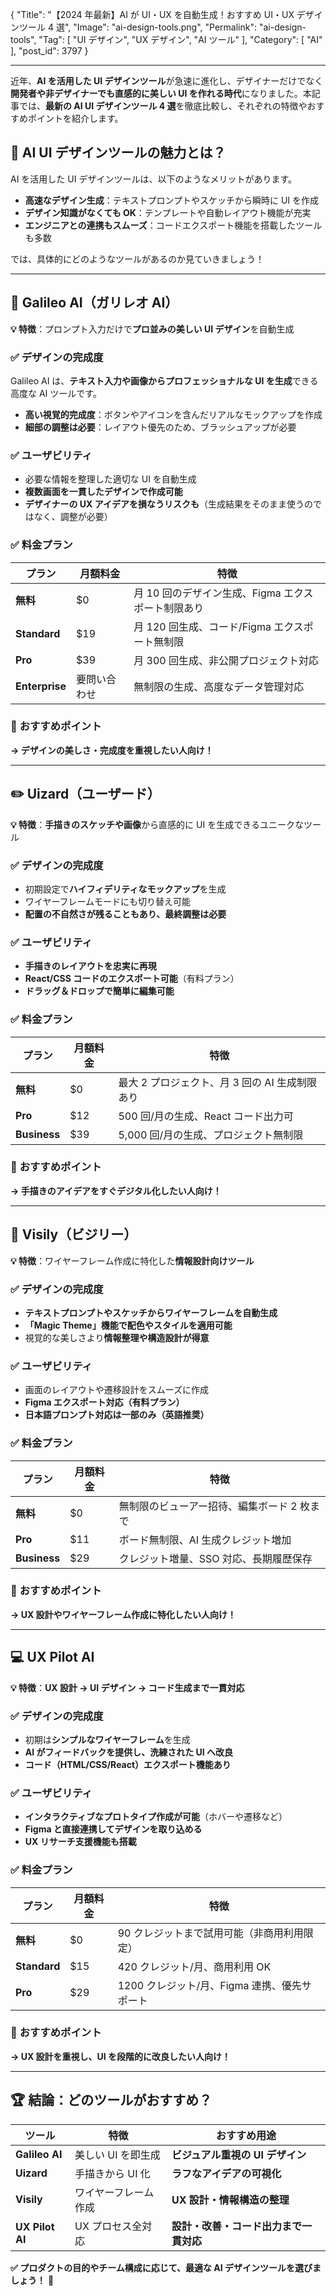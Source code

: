 {
    "Title": "【2024 年最新】AI が UI・UX を自動生成！おすすめ UI・UX デザインツール 4 選",
    "Image": "ai-design-tools.png",
    "Permalink": "ai-design-tools",
    "Tag": [
        "UI デザイン",
        "UX デザイン",
        "AI ツール"
    ],
    "Category": [
        "AI"
    ],
    "post_id": 3797
}

---

近年、**AI を活用した UI デザインツール**が急速に進化し、デザイナーだけでなく**開発者や非デザイナーでも直感的に美しい UI を作れる時代**になりました。本記事では、**最新の AI UI デザインツール 4 選**を徹底比較し、それぞれの特徴やおすすめポイントを紹介します。

## 🚀 **AI UI デザインツールの魅力とは？**

AI を活用した UI デザインツールは、以下のようなメリットがあります。

- **高速なデザイン生成**：テキストプロンプトやスケッチから瞬時に UI を作成
- **デザイン知識がなくても OK**：テンプレートや自動レイアウト機能が充実
- **エンジニアとの連携もスムーズ**：コードエクスポート機能を搭載したツールも多数

では、具体的にどのようなツールがあるのか見ていきましょう！

---

## 🎨 **Galileo AI（ガリレオ AI）**

**💡 特徴**：プロンプト入力だけで**プロ並みの美しい UI デザイン**を自動生成

### ✅ **デザインの完成度**

Galileo AI は、**テキスト入力や画像からプロフェッショナルな UI を生成**できる高度な AI ツールです。

- **高い視覚的完成度**：ボタンやアイコンを含んだリアルなモックアップを作成
- **細部の調整は必要**：レイアウト優先のため、ブラッシュアップが必要

### ✅ **ユーザビリティ**

- 必要な情報を整理した適切な UI を自動生成
- **複数画面を一貫したデザインで作成可能**
- **デザイナーの UX アイデアを損なうリスクも**（生成結果をそのまま使うのではなく、調整が必要）

### ✅ **料金プラン**

| プラン         | 月額料金     | 特徴                                               |
| -------------- | ------------ | -------------------------------------------------- |
| **無料**       | $0           | 月 10 回のデザイン生成、Figma エクスポート制限あり |
| **Standard**   | $19          | 月 120 回生成、コード/Figma エクスポート無制限     |
| **Pro**        | $39          | 月 300 回生成、非公開プロジェクト対応              |
| **Enterprise** | 要問い合わせ | 無制限の生成、高度なデータ管理対応                 |

### 🎯 **おすすめポイント**

**→ デザインの美しさ・完成度を重視したい人向け！**

---

## ✏️ **Uizard（ユーザード）**

**💡 特徴**：**手描きのスケッチや画像**から直感的に UI を生成できるユニークなツール

### ✅ **デザインの完成度**

- 初期設定で**ハイフィデリティなモックアップ**を生成
- ワイヤーフレームモードにも切り替え可能
- **配置の不自然さが残ることもあり、最終調整は必要**

### ✅ **ユーザビリティ**

- **手描きのレイアウトを忠実に再現**
- **React/CSS コードのエクスポート可能**（有料プラン）
- **ドラッグ＆ドロップで簡単に編集可能**

### ✅ **料金プラン**

| プラン       | 月額料金 | 特徴                                           |
| ------------ | -------- | ---------------------------------------------- |
| **無料**     | $0       | 最大 2 プロジェクト、月 3 回の AI 生成制限あり |
| **Pro**      | $12      | 500 回/月の生成、React コード出力可            |
| **Business** | $39      | 5,000 回/月の生成、プロジェクト無制限          |

### 🎯 **おすすめポイント**

**→ 手描きのアイデアをすぐデジタル化したい人向け！**

---

## 📐 **Visily（ビジリー）**

**💡 特徴**：ワイヤーフレーム作成に特化した**情報設計向けツール**

### ✅ **デザインの完成度**

- **テキストプロンプトやスケッチからワイヤーフレームを自動生成**
- **「Magic Theme」機能で配色やスタイルを適用可能**
- 視覚的な美しさより**情報整理や構造設計が得意**

### ✅ **ユーザビリティ**

- 画面のレイアウトや遷移設計をスムーズに作成
- **Figma エクスポート対応（有料プラン）**
- **日本語プロンプト対応は一部のみ（英語推奨）**

### ✅ **料金プラン**

| プラン       | 月額料金 | 特徴                                        |
| ------------ | -------- | ------------------------------------------- |
| **無料**     | $0       | 無制限のビューアー招待、編集ボード 2 枚まで |
| **Pro**      | $11      | ボード無制限、AI 生成クレジット増加         |
| **Business** | $29      | クレジット増量、SSO 対応、長期履歴保存      |

### 🎯 **おすすめポイント**

**→ UX 設計やワイヤーフレーム作成に特化したい人向け！**

---

## 💻 **UX Pilot AI**

**💡 特徴**：**UX 設計 → UI デザイン → コード生成まで一貫対応**

### ✅ **デザインの完成度**

- 初期は**シンプルなワイヤーフレーム**を生成
- **AI がフィードバックを提供し、洗練された UI へ改良**
- **コード（HTML/CSS/React）エクスポート機能あり**

### ✅ **ユーザビリティ**

- **インタラクティブなプロトタイプ作成が可能**（ホバーや遷移など）
- **Figma と直接連携してデザインを取り込める**
- **UX リサーチ支援機能も搭載**

### ✅ **料金プラン**

| プラン       | 月額料金 | 特徴                                         |
| ------------ | -------- | -------------------------------------------- |
| **無料**     | $0       | 90 クレジットまで試用可能（非商用利用限定）  |
| **Standard** | $15      | 420 クレジット/月、商用利用 OK               |
| **Pro**      | $29      | 1200 クレジット/月、Figma 連携、優先サポート |

### 🎯 **おすすめポイント**

**→ UX 設計を重視し、UI を段階的に改良したい人向け！**

---

## 🏆 **結論：どのツールがおすすめ？**

| ツール          | 特徴                 | おすすめ用途                           |
| --------------- | -------------------- | -------------------------------------- |
| **Galileo AI**  | 美しい UI を即生成   | **ビジュアル重視の UI デザイン**       |
| **Uizard**      | 手描きから UI 化     | **ラフなアイデアの可視化**             |
| **Visily**      | ワイヤーフレーム作成 | **UX 設計・情報構造の整理**            |
| **UX Pilot AI** | UX プロセス全対応    | **設計・改善・コード出力まで一貫対応** |

**✅ プロダクトの目的やチーム構成に応じて、最適な AI デザインツールを選びましょう！** 🚀
